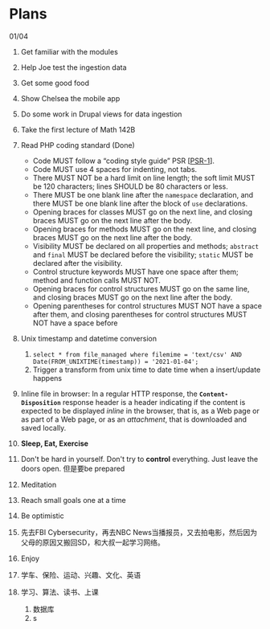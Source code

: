 # Plans

01/04

1. Get familiar with the modules 
2. Help Joe test the ingestion data
3. Get some good food
4. Show Chelsea the mobile app
5. Do some work in Drupal views for data ingestion
6. Take the first lecture of Math 142B
7. Read PHP coding standard \(Done\)
   * Code MUST follow a “coding style guide” PSR \[[PSR-1](https://github.com/php-fig/fig-standards/blob/master/accepted/PSR-1-basic-coding-standard.md)\].
   * Code MUST use 4 spaces for indenting, not tabs.
   * There MUST NOT be a hard limit on line length; the soft limit MUST be 120 characters; lines SHOULD be 80 characters or less.
   * There MUST be one blank line after the `namespace` declaration, and there MUST be one blank line after the block of `use` declarations.
   * Opening braces for classes MUST go on the next line, and closing braces MUST go on the next line after the body.
   * Opening braces for methods MUST go on the next line, and closing braces MUST go on the next line after the body.
   * Visibility MUST be declared on all properties and methods; `abstract` and `final` MUST be declared before the visibility; `static` MUST be declared after the visibility.
   * Control structure keywords MUST have one space after them; method and function calls MUST NOT.
   * Opening braces for control structures MUST go on the same line, and closing braces MUST go on the next line after the body.
   * Opening parentheses for control structures MUST NOT have a space after them, and closing parentheses for control structures MUST NOT have a space before
8. Unix timestamp and datetime conversion
   1. `select * from file_managed where filemime = 'text/csv' AND Date(FROM_UNIXTIME(timestamp)) = '2021-01-04';`
   2. Trigger a transform from unix time to date time when a insert/update happens
9. Inline file in browser: In a regular HTTP response, the **`Content-Disposition`** response header is a header indicating if the content is expected to be displayed _inline_ in the browser, that is, as a Web page or as part of a Web page, or as an _attachment_, that is downloaded and saved locally.





1. **Sleep, Eat, Exercise**
2. Don't be hard in yourself. Don't try to **control** everything. Just leave the doors open. 但是要be prepared
3. Meditation
4. Reach small goals one at a time
5. Be optimistic
6. 先去FBI Cybersecurity，再去NBC News当播报员，又去拍电影，然后因为父母的原因又搬回SD，和大叔一起学习网络。
7. Enjoy



1. 学车、保险、运动、兴趣、文化、英语
2. 学习、算法、读书、上课
   1. 数据库
   2. s







